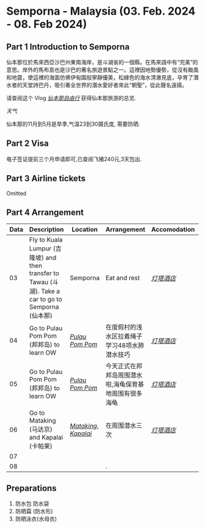 # Semporna - Malaysia (03. Feb. 2024 - 08. Feb 2024) 
<!--### 我一向,亲自组织,亲自规划-->
## Part 1 Introduction to Semporna
仙本那位於馬來西亞沙巴州東南海岸，是斗湖省的一個縣。在馬來語中有“完美”的意思。岸外的馬布島也是沙巴的著名旅遊景點之一。這裡因地勢優勢，從沒有颱風和地震，使這裡的海面仿佛伊甸園般寧靜優美，松綠色的海水清澈見底，孕育了潛水者的天堂詩巴丹，吸引著全世界的潛水愛好者來此“朝聖”，從此聲名遠揚。

请查阅这个 Vlog *[仙本那自由行](https://www.bilibili.com/video/BV11V411674K/?spm_id_from=333.337.search-card.all.click)* 获得仙本那旅游的总览. 

*天气*

仙本那的11月到5月是旱季,气温23到30摄氏度, 需要防晒.

## Part 2 Visa
电子签证提前三个月申请即可,已查阅飞猪240元,3天包出.


## Part 3 Airline tickets
Omitted

## Part 4 Arrangement

| Data | Description | Location| Arrangement|Accomodation|Food|
| --- | ----------- | ---------|----|--|--|
|03 | Fly to Kuala Lumpur (吉隆坡) and then transfer to Tawau (斗湖). Take a car to go to Semporna (仙本那)| Semporna |Eat and rest|*[灯塔酒店](https://world.taobao.com/item/717811500501.htm)*||
| 04 | Go to Pulau Pom Pom (邦邦岛) to learn OW |*[Pulau Pom Pom ](https://hk.trip.com/travel-guide/attraction/pom-pom-island/pom-pom-island-10522911/)* |在度假村的浅水区拉着绳子学习48项水肺潜水技巧|*[灯塔酒店](https://world.taobao.com/item/717811500501.htm)*||
| 05 |Go to Pulau Pom Pom (邦邦岛) to learn OW |*[Pulau Pom Pom ](https://hk.trip.com/travel-guide/attraction/pom-pom-island/pom-pom-island-10522911/)*|今天正式在邦邦岛周围潜水啦,海龟保育基地周围有很多海龟|*[灯塔酒店](https://world.taobao.com/item/717811500501.htm)*|
| 06 | Go to Mataking (马达京) and Kapalai (卡帕莱) |*[Mataking](https://hk.trip.com/travel-guide/destination/mataking-128751/)*, *[Kapalai](https://www.sipadan.com/cn/scuba-dive-kapalai.php)*|在周围潜水三次|*[灯塔酒店](https://world.taobao.com/item/717811500501.htm)*||
| 07 | ||||
| 08 | ||.|

<!--## Part 5 Actual Experience and Reference Price

| Data | Description | Location| Arrangement|Accomodation|Comment|
| --- | ----------- | ---------|----|--|--|
|21 到达 Cebu| 提前Check in 休息| Mactan(麦克坦,机场岛)|游览麦哲伦十字架,圣婴大教堂,小城堡|*[Summit Galleria Cebu](https://us.trip.com/hotels/detail/?cityId=1239&hotelId=7299688&checkIn=2023-01-21&checkOut=2023-01-23&adult=6&children=0&subStamp=1037&crn=3&ages=&travelpurpose=0&curr=HKD&link=button&hoteluniquekey=H4sIAAAAAAAAAOPazsTFJMEmxMTBKLWGiePh6693mC0mCjkag4B2sYPnm8AdcqyXFjgE8Exi9OC8vrjAlqtimYMgAwjELHJQ0uG4_aFLXEBL4s7D-5YKrJpgCQYOB0MYw-KyQBArx1EmCZYoBic2jud7gKxJjF6cra-BJouSYdR-sFEajEDD1m0Hsmcwvjiyl3kFI-NGxodVIuvce4sddjAyHWD89x8KGE8w3mBawLTk1UypXUxsHPvv8EmwHAIyXkwE6j7FxMrxmF-C5RITwy0mhkdMDK-YGD4xMfwCynftAso3MbNyXATSXcwMk0BMXQmWWcwMi5gZpHgNE40MEi0MjZNSzC1NFYQ0vuw6NYfNSGYSI5OH9ylGEUMzMzNjQ3NLCwtDC1M9o9KkzOQ0K2YpRjcPpiA2F1MLYxfjKC0u5gCPAEH2c5KBt6QP2Esxe3i7KIbtmVj5pP-NvRZIzhAml8RalaHr4Z1xkruAuYuRQ4DRgzGCsYLxFSNIDwCvuDvFxwEAAA&subChannel=&masterhotelid_tracelogid=1a20a813bd795&barcurr=HKD&locale=en_us)* |Cebu城市内很乱,打车一定要用Grab或者谈好一口价,网络好慢啊|
| 22 | 包船(5000 pp)前往 Nalusuan 浮潜 (100 pp浮潜装备 400 pp海洋保护费)|Nalusuan| 浮潜了三次,看到了美丽的珊瑚和鱼群|*[Summit Galleria Cebu](https://us.trip.com/hotels/detail/?cityId=1239&hotelId=7299688&checkIn=2023-01-21&checkOut=2023-01-23&adult=6&children=0&subStamp=1037&crn=3&ages=&travelpurpose=0&curr=HKD&link=button&hoteluniquekey=H4sIAAAAAAAAAOPazsTFJMEmxMTBKLWGiePh6693mC0mCjkag4B2sYPnm8AdcqyXFjgE8Exi9OC8vrjAlqtimYMgAwjELHJQ0uG4_aFLXEBL4s7D-5YKrJpgCQYOB0MYw-KyQBArx1EmCZYoBic2jud7gKxJjF6cra-BJouSYdR-sFEajEDD1m0Hsmcwvjiyl3kFI-NGxodVIuvce4sddjAyHWD89x8KGE8w3mBawLTk1UypXUxsHPvv8EmwHAIyXkwE6j7FxMrxmF-C5RITwy0mhkdMDK-YGD4xMfwCynftAso3MbNyXATSXcwMk0BMXQmWWcwMi5gZpHgNE40MEi0MjZNSzC1NFYQ0vuw6NYfNSGYSI5OH9ylGEUMzMzNjQ3NLCwtDC1M9o9KkzOQ0K2YpRjcPpiA2F1MLYxfjKC0u5gCPAEH2c5KBt6QP2Esxe3i7KIbtmVj5pP-NvRZIzhAml8RalaHr4Z1xkruAuYuRQ4DRgzGCsYLxFSNIDwCvuDvFxwEAAA&subChannel=&masterhotelid_tracelogid=1a20a813bd795&barcurr=HKD&locale=en_us)* |体验很棒,直接在Mactan潜店即可谈好包船,船夫人很好,浮潜照顾很周到,不会游泳也完全没问题|
| 23 | 前往薄荷岛 (800 pp船票),薄荷岛环岛游 (3000 pp包车) |*[Bohol(薄荷岛)](https://www.kkday.com/en/product/134610)*|看到了眼镜猴*[Tarsiidae](https://zh.wikipedia.org/wiki/%E7%9C%BC%E9%8F%A1%E7%8C%B4)*|*[Blue water](https://hk.trip.com/hotels/detail/?cityId=4257&hotelId=759868&checkIn=2023-01-23&checkOut=2023-01-25&adult=6&children=0&subStamp=285&crn=3&ages=&travelpurpose=0&curr=HKD&link=button&hoteluniquekey=H4sIAAAAAAAAAOO6xMjFJMEmxMTBKHWckWPunhOPWIQ4jYyMDU0MLAyMDLawWizUdjz8VSOmn6HFwfMbkG5asNEhgGcSoxTnm8Adcq3S0Q6CaSBgFuHgxMbxYjKrBMskRhnOmP5DXzXeRCEkNRiB0sv7gdIzGPds0NvICDG11WEHI9MBRpYTjGdYFzCtbV0ptouJjWPtSzkJlkNAxrnTLBIsp5gYLjEx3GJieMTE8IqJ4RMTwy-g1ImJQLOamBm6mBkmMbNy_EiUYJnFzLCImUGK1zTRzNDAwMQ82dwwMUVBSOPd91Nz2IxMOBgVGLUE4kOCPbzTio2zUqosM41MMwwYJzEyeXifYhQxNDMzMzY0t7SwMLQw1TMqTcpMTrNilmJ082AKYnN1c3ZzNIjS4mIODXYR3L2jl-3DNWkHKWYPbxfFnQUKKtwz3thrMQd4BBiyn5MMvCV9wD6JtSpD18M74zR3AXMXI4cAowdjBGMF4ytGkB4ApeXzvnoBAAA&subChannel=&masterhotelid_tracelogid=5a610047c71ad&barcurr=HKD&locale=en_hk)*|薄荷岛陆地游览=屁股坐烂,好在眼镜猴很可爱,还行吧|
| 24 | 薄荷岛周边跳岛游 (3000 pp包船 300 pp海洋保护费 150 pp浮潜装备 800 pp go pro)|*[Bohol(薄荷岛)](https://www.kkday.com/zh-cn/product/9579)*|参照这个*[Balicasag Island, Virgin Island](https://www.youtube.com/watch?v=qBrFjzZ9BuM)*|*[Blue water](https://hk.trip.com/hotels/detail/?cityId=4257&hotelId=759868&checkIn=2023-01-23&checkOut=2023-01-25&adult=6&children=0&subStamp=285&crn=3&ages=&travelpurpose=0&curr=HKD&link=button&hoteluniquekey=H4sIAAAAAAAAAOO6xMjFJMEmxMTBKHWckWPunhOPWIQ4jYyMDU0MLAyMDLawWizUdjz8VSOmn6HFwfMbkG5asNEhgGcSoxTnm8Adcq3S0Q6CaSBgFuHgxMbxYjKrBMskRhnOmP5DXzXeRCEkNRiB0sv7gdIzGPds0NvICDG11WEHI9MBRpYTjGdYFzCtbV0ptouJjWPtSzkJlkNAxrnTLBIsp5gYLjEx3GJieMTE8IqJ4RMTwy-g1ImJQLOamBm6mBkmMbNy_EiUYJnFzLCImUGK1zTRzNDAwMQ82dwwMUVBSOPd91Nz2IxMOBgVGLUE4kOCPbzTio2zUqosM41MMwwYJzEyeXifYhQxNDMzMzY0t7SwMLQw1TMqTcpMTrNilmJ082AKYnN1c3ZzNIjS4mIODXYR3L2jl-3DNWkHKWYPbxfFnQUKKtwz3thrMQd4BBiyn5MMvCV9wD6JtSpD18M74zR3AXMXI4cAowdjBGMF4ytGkB4ApeXzvnoBAAA&subChannel=&masterhotelid_tracelogid=5a610047c71ad&barcurr=HKD&locale=en_hk)*|直接在Alona Beach找船, 5点早起,幸运地看到了海豚,浮潜人有点多,海龟浮潜点浪有点大|
| 25 | 坐船返回Cebu,包车前往MoalBoal(4000 pp)|*[Moal Boal(墨宝)](https://www.kkday.com/en/product/34000)*|*[Dive and watch the storm of Sardines](https://www.youtube.com/watch?v=d8XPaP9ODYI)*](https://www.kkday.com/en/product/134610)*|*[Mango Dream](https://www.airbnb.com/rooms/47168296?adults=6&check_in=2023-01-25&check_out=2023-01-26&source_impression_id=p3_1670554909_U0cRRv194VsNejRI&locale=en&_set_bev_on_new_domain=1670047572_NDk4ZDUwNDg1NGYx)*|墨宝海边即可找到向导浮潜(400 pp+100 pp装备, 600 pp go pro),非常实惠,墨宝的潜水是最棒的,沙丁鱼风暴极其震撼|
| 26 |卡瓦森瀑布溯溪和跳水 (1500 pp 装备+向导+吃饭+车, 墨宝海边很多报名处)|*[Moal Boal(墨宝)](https://www.kkday.com/en/product/34000)*|*[Dive and watch the storm of Sardines](https://www.youtube.com/watch?v=d8XPaP9ODYI)*|Go Back to Hong Kong|溪跳水全场6.89km,非常刺激而有趣,当地向导拍摄了很多美妙的照片与视屏|-->



## Preparations
1. 防水包 防水袋
2. 防晒霜 (防水形)
3. 防晒泳衣(水母衣) 

